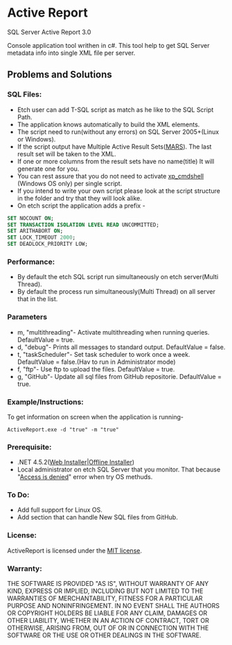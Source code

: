 # Active Report
SQL Server Active Report 3.0

Console application tool writhen in c#.
This tool help to get SQL Server metadata info into single XML file per server.

## Problems and Solutions

### SQL Files:
* Etch user can add T-SQL script as match as he like to the SQL Script Path.
* The application knows automatically to build the XML elements.
* The script need to run(without any errors) on SQL Server 2005+(Linux or Windows).
* If the script output have Multiple Active Result Sets([MARS](https://docs.microsoft.com/en-us/sql/relational-databases/native-client/features/using-multiple-active-result-sets-mars)). The last result set will be taken to the XML.
* If one or more columns from the result sets have no name(title) It will generate one for you.
* You can rest assure that you do not need to activate [xp_cmdshell](https://docs.microsoft.com/en-us/sql/relational-databases/system-stored-procedures/xp-cmdshell-transact-sql) (Windows OS only) per single script.
* If you intend to write your own script please look at the script structure in the folder and try that they will look alike.
* On etch script the application adds a prefix - 
```sql
SET NOCOUNT ON;
SET TRANSACTION ISOLATION LEVEL READ UNCOMMITTED;
SET ARITHABORT ON;
SET LOCK_TIMEOUT 2000;
SET DEADLOCK_PRIORITY LOW;
```

### Performance:
* By default the etch SQL script run simultaneously on etch server(Multi Thread).
* By default the process run simultaneously(Multi Thread) on all server that in the list.

### Parameters
* m, "multithreading"- Activate multithreading when running queries. DefaultValue = true.
* d, "debug"- Prints all messages to standard output. DefaultValue = false.
* t, "taskScheduler"- Set task scheduler to work once a week. DefaultValue = false.(Hav to run in Administrator mode)
* f, "ftp"- Use ftp to upload the files. DefaultValue = true.
* g, "GitHub"- Update all sql files from GitHub repositorie. DefaultValue = true.

### Example/Instructions:
To get information on screen when the application is running-
```
ActiveReport.exe -d "true" -m "true"
```
### Prerequisite:
* .NET 4.5.2([Web Installer](https://www.microsoft.com/en-us/download/details.aspx?id=42643)|[Offline Installer](https://www.microsoft.com/en-us/download/details.aspx?id=42642))
* Local administrator on etch SQL Server that you monitor. That because "[Access is denied](https://social.msdn.microsoft.com/Forums/vstudio/en-US/6229334e-d5ef-4016-9e7e-1c8718be8d43/access-is-denied-exception-from-hresult-0x80070005-eaccessdenied-in-vbnet?forum=netfxbcl&prof=required)" error when try OS methuds.

### To Do:
* Add full support for Linux OS.
* Add section that can handle New SQL files from GitHub.

### License:
ActiveReport is licensed under the [MIT license](https://github.com/crs2007/ActiveReport/blob/master/LICENSE).

### Warranty:
THE SOFTWARE IS PROVIDED "AS IS", WITHOUT WARRANTY OF ANY KIND, EXPRESS 
OR IMPLIED, INCLUDING BUT NOT LIMITED TO THE WARRANTIES OF 
MERCHANTABILITY, FITNESS FOR A PARTICULAR PURPOSE AND NONINFRINGEMENT. 
IN NO EVENT SHALL THE AUTHORS OR COPYRIGHT HOLDERS BE LIABLE FOR ANY 
CLAIM, DAMAGES OR OTHER LIABILITY, WHETHER IN AN ACTION OF CONTRACT, 
TORT OR OTHERWISE, ARISING FROM, OUT OF OR IN CONNECTION WITH THE 
SOFTWARE OR THE USE OR OTHER DEALINGS IN THE SOFTWARE. 
